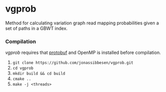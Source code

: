 # vgprob
Method for calculating variation graph read mapping probabilities given a set of paths in a GBWT index.

### Compilation
*vgprob* requires that [protobuf](https://github.com/protocolbuffers/protobuf) and OpenMP is installed before compilation. 

1. `git clone https://github.com/jonassibbesen/vgprob.git`
2. `cd vgprob`
3. `mkdir build && cd build`
4. `cmake ..`
5. `make -j <threads>`
